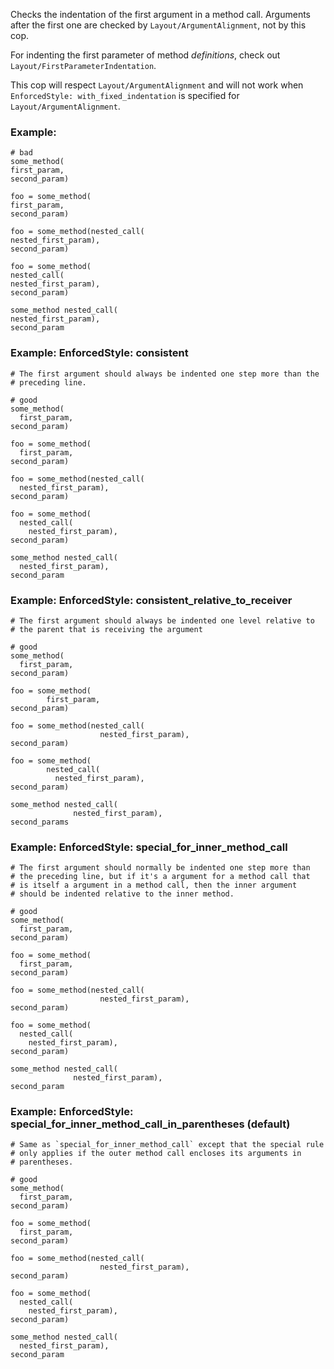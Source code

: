 Checks the indentation of the first argument in a method call.
Arguments after the first one are checked by `Layout/ArgumentAlignment`,
not by this cop.

For indenting the first parameter of method _definitions_, check out
`Layout/FirstParameterIndentation`.

This cop will respect `Layout/ArgumentAlignment` and will not work when
`EnforcedStyle: with_fixed_indentation` is specified for `Layout/ArgumentAlignment`.

### Example:

    # bad
    some_method(
    first_param,
    second_param)

    foo = some_method(
    first_param,
    second_param)

    foo = some_method(nested_call(
    nested_first_param),
    second_param)

    foo = some_method(
    nested_call(
    nested_first_param),
    second_param)

    some_method nested_call(
    nested_first_param),
    second_param

### Example: EnforcedStyle: consistent
    # The first argument should always be indented one step more than the
    # preceding line.

    # good
    some_method(
      first_param,
    second_param)

    foo = some_method(
      first_param,
    second_param)

    foo = some_method(nested_call(
      nested_first_param),
    second_param)

    foo = some_method(
      nested_call(
        nested_first_param),
    second_param)

    some_method nested_call(
      nested_first_param),
    second_param

### Example: EnforcedStyle: consistent_relative_to_receiver
    # The first argument should always be indented one level relative to
    # the parent that is receiving the argument

    # good
    some_method(
      first_param,
    second_param)

    foo = some_method(
            first_param,
    second_param)

    foo = some_method(nested_call(
                        nested_first_param),
    second_param)

    foo = some_method(
            nested_call(
              nested_first_param),
    second_param)

    some_method nested_call(
                  nested_first_param),
    second_params

### Example: EnforcedStyle: special_for_inner_method_call
    # The first argument should normally be indented one step more than
    # the preceding line, but if it's a argument for a method call that
    # is itself a argument in a method call, then the inner argument
    # should be indented relative to the inner method.

    # good
    some_method(
      first_param,
    second_param)

    foo = some_method(
      first_param,
    second_param)

    foo = some_method(nested_call(
                        nested_first_param),
    second_param)

    foo = some_method(
      nested_call(
        nested_first_param),
    second_param)

    some_method nested_call(
                  nested_first_param),
    second_param

### Example: EnforcedStyle: special_for_inner_method_call_in_parentheses (default)
    # Same as `special_for_inner_method_call` except that the special rule
    # only applies if the outer method call encloses its arguments in
    # parentheses.

    # good
    some_method(
      first_param,
    second_param)

    foo = some_method(
      first_param,
    second_param)

    foo = some_method(nested_call(
                        nested_first_param),
    second_param)

    foo = some_method(
      nested_call(
        nested_first_param),
    second_param)

    some_method nested_call(
      nested_first_param),
    second_param
